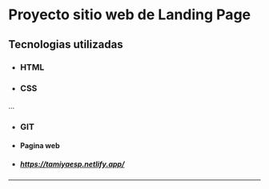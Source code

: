 # Proyecto sitio web de Landing Page

## Tecnologias utilizadas

- ### HTML
- ### CSS
...
- ### GIT
- #### Pagina web
- ##### https://tamiyaesp.netlify.app/
---
